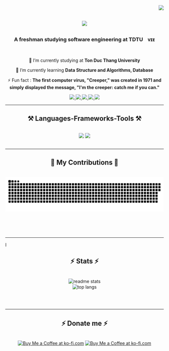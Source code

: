 <img align="right" src="https://visitor-badge.laobi.icu/badge?page_id=hoangcoderr.hoangcoderr" />

<h1 align="center">
    <img src="https://readme-typing-svg.herokuapp.com/?font=Righteous&size=35&center=true&vCenter=true&width=500&height=70&duration=4000&lines=Hi+There!+👋;+I'm+Dao+Nguyen+Hoang!;" />
</h1>

<h3 align="center">A freshman studying software engineering at TDTUㅤᴠɪᴇ</h3>

<br/>

<div align="center">
 
 🔭 I’m currently studying at **Ton Duc Thang University**
 
 🌱 I’m currently learning **Data Structure and Algorithms, Database**

⚡ Fun fact : **The first computer virus, "Creeper," was created in 1971 and simply displayed the message, "I'm the creeper: catch me if you can."**

 </div>
 
<div align="center"> 
  <a href="mailto:dhoang1234sp@gmail.com">
    <img src="https://img.shields.io/badge/Gmail-333333?style=for-the-badge&logo=gmail&logoColor=red" />
  </a>
  <a href="https://www.linkedin.com/in/hoangcoderr/" target="_blank">
    <img src="https://img.shields.io/badge/LinkedIn-0077B5?style=for-the-badge&logo=linkedin&logoColor=white" target="_blank" />
  </a>
  <a href="https://www.facebook.com/hoangkev1n" target="_blank">
     <img src="https://img.shields.io/badge/Facebook-1877F2?style=for-the-badge&logo=facebook&logoColor=white" target="_blank" /> <!-- sqlite, safari, google-chrome are other good icon options -->
       <a href=https://www.tiktok.com/@hoangcoderr" target="_blank">
     <img src="https://img.shields.io/badge/TikTok-000000?style=for-the-badge&logo=tiktok&logoColor=white" target="_blank" /> <!-- sqlite, safari, google-chrome are other good icon options -->
       <a href="https://www.youtube.com/@hoangcoderr">
     <img src="https://img.shields.io/badge/YouTube-FF0000?style=for-the-badge&logo=youtube&logoColor=white" target="_blank" /> <!-- sqlite, safari, google-chrome are other good icon options -->
  </a>
</div>

 <hr/>
 
<h2 align="center">⚒️ Languages-Frameworks-Tools ⚒️</h2>
<br/>
<div align="center">
    <img src="https://skillicons.dev/icons?i=react,bootstrap,mui,html,css,vscode,github,figma,tailwind,git,r" />
    <img src="https://skillicons.dev/icons?i=nodejs,python,javascript,typescript,express,firebase,mongodb,c,java,nextjs,mysql,flask" /><br>
</div>

<br/>
<hr/>

<div align="center">
  <h2>🐍 My Contributions 🐍</h2>
  <br>
  <img alt="snake eating my contributions" src="https://raw.githubusercontent.com/hoangcoderr/hoangcoderr-Github-Profile/output/github-contribution-grid-snake.svg" />
  
  <br/><br/><br/>
</div>

<hr/>
I
<h2 align="center">⚡ Stats ⚡</h2>
<br>
<div align=center>

  <img width=390 src="https://github-readme-stats-salesp07.vercel.app/api?username=hoangcoderr&count_private=true&show_icons=true&theme=react&rank_icon=github&border_radius=10" alt="readme stats" />
  <br/>
  <img width=325 align="center" src="https://github-readme-stats-salesp07.vercel.app/api/top-langs/?username=hoangcoderr&hide=HTML&langs_count=8&layout=compact&theme=react&border_radius=10&size_weight=0.5&count_weight=0.5&exclude_repo=github-readme-stats" alt="top langs" />
</div>

<br/><br/>

<hr/>
<h2 align="center">⚡ Donate me ⚡</h2>
<br/>

<div align="center">
<a href='https://nhantien.momo.vn/0854975357' target='_blank'><img height='64' style='border:0px;height:64px;' src='https://storage.ko-fi.com/cdn/kofi1.png?v=3' border='0' alt='Buy Me a Coffee at ko-fi.com' /></a>
<a href='https://raw.githubusercontent.com/hoangcoderr/hoangcoderr/main/z5567468004892_d714aaaea30752790e4fa4d80d1814d9.jpg' target='_blank'><img height='64' style='border:0px;height:64px;' src='https://badge.bankhub.dev/status.svg?serviceName=vietcombank-digibank-web-personal&style=for-the-badge' border='0' alt='Buy Me a Coffee at ko-fi.com' /></a>
</div>

<br/>
